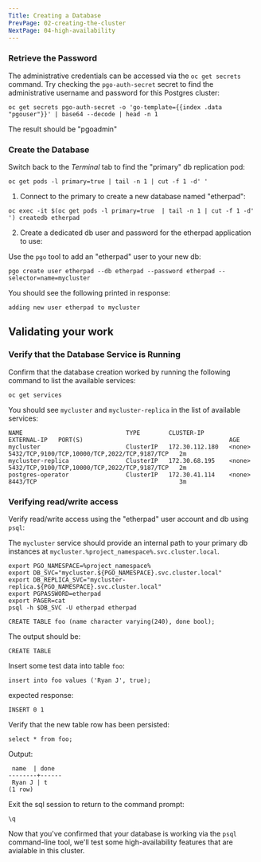 ```yaml
---
Title: Creating a Database
PrevPage: 02-creating-the-cluster
NextPage: 04-high-availability
---
```


### Retrieve the Password

The administrative credentials can be accessed via the `oc get secrets` command.  Try checking the `pgo-auth-secret` secret to find the administrative username and password for this Postgres cluster:

```execute
oc get secrets pgo-auth-secret -o 'go-template={{index .data "pgouser"}}' | base64 --decode | head -n 1
```

The result should be "pgoadmin"

### Create the Database


Switch back to the *Terminal* tab to find the "primary" db replication pod:

```execute-1
oc get pods -l primary=true | tail -n 1 | cut -f 1 -d' '
```

1. Connect to the primary to create a new database named "etherpad":

```execute-1
oc exec -it $(oc get pods -l primary=true  | tail -n 1 | cut -f 1 -d' ') createdb etherpad
```

2. Create a dedicated db user and password for the etherpad application to use:

Use the `pgo` tool to add an "etherpad" user to your new db:

```execute-1
pgo create user etherpad --db etherpad --password etherpad --selector=name=mycluster
```

You should see the following printed in response:
```
adding new user etherpad to mycluster
```

## Validating your work

### Verify that the Database Service is Running

Confirm that the database creation worked by running the following command to list the available services:

```execute-1
oc get services
```

You should see `mycluster` and `mycluster-replica` in the list of available services:
```
NAME                             TYPE        CLUSTER-IP       EXTERNAL-IP   PORT(S)                                         AGE
mycluster                        ClusterIP   172.30.112.180   <none>        5432/TCP,9100/TCP,10000/TCP,2022/TCP,9187/TCP   2m
mycluster-replica                ClusterIP   172.30.68.195    <none>        5432/TCP,9100/TCP,10000/TCP,2022/TCP,9187/TCP   2m
postgres-operator                ClusterIP   172.30.41.114    <none>        8443/TCP                                        3m
```

### Verifying read/write access
Verify read/write access using the "etherpad" user account and db using `psql`:

The `mycluster` service should provide an internal path to your primary db instances at `mycluster.%project_namespace%.svc.cluster.local`.  

```execute-1
export PGO_NAMESPACE=%project_namespace%
export DB_SVC="mycluster.${PGO_NAMESPACE}.svc.cluster.local"
export DB_REPLICA_SVC="mycluster-replica.${PGO_NAMESPACE}.svc.cluster.local"
export PGPASSWORD=etherpad
export PAGER=cat
psql -h $DB_SVC -U etherpad etherpad
```

```execute-1
CREATE TABLE foo (name character varying(240), done bool);
```

The output should be:
```
CREATE TABLE
```

Insert some test data into table `foo`:
```execute-1
insert into foo values ('Ryan J', true);
```

expected response:
```
INSERT 0 1
```

Verify that the new table row has been persisted:
```execute-1
select * from foo;
```

Output:

```
 name  | done
--------+------
 Ryan J | t
(1 row)
```

Exit the sql session to return to the command prompt:

```execute-1
\q
```

Now that you've confirmed that your database is working via the `psql` command-line tool, we'll test some high-availability features that are avialable in this cluster.
